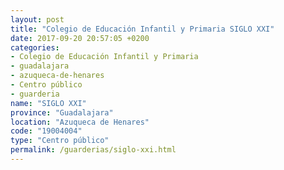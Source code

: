 ```yaml
---
layout: post
title: "Colegio de Educación Infantil y Primaria SIGLO XXI"
date: 2017-09-20 20:57:05 +0200
categories:
- Colegio de Educación Infantil y Primaria
- guadalajara
- azuqueca-de-henares
- Centro público
- guarderia
name: "SIGLO XXI"
province: "Guadalajara"
location: "Azuqueca de Henares"
code: "19004004"
type: "Centro público"
permalink: /guarderias/siglo-xxi.html
---
```

